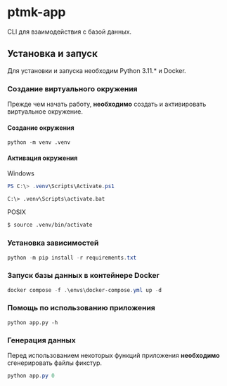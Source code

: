 # ptmk-app

CLI для взаимодействия с базой данных.

## Установка и запуск

Для установки и запуска необходим Python 3.11.* и Docker.

### Создание виртуального окружения

Прежде чем начать работу, **необходимо** создать и активировать виртуальное окружение.

#### Создание окружения
```
python -m venv .venv
```

#### Активация окружения

Windows
```PowerShell
PS C:\> .venv\Scripts\Activate.ps1
```
```cmd.exe
C:\> .venv\Scripts\activate.bat
```
POSIX
```bash
$ source .venv/bin/activate
```

### Установка зависимостей

```PowerShell
python -m pip install -r requirements.txt
```

### Запуск базы данных в контейнере Docker

```PowerShell
docker compose -f .\envs\docker-compose.yml up -d
```

### Помощь по использованию приложения

```
python app.py -h
```

### Генерация данных

Перед использованием некоторых функций приложения **необходимо** сгенерировать файлы фикстур.
```PowerShell
python app.py 0
```
